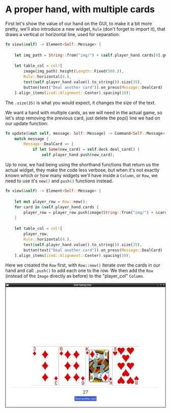 # A proper hand, with multiple cards

First let's show the value of our hand on the GUI, to make it a bit more pretty, we'll also introduce a new widget, `Rule` (don't forget to import it), that draws a vertical or horizontal line, used for separation:

```rust
fn view(&self) -> Element<Self::Message> {

    let img_path = String::from("img/") + &self.player_hand.cards[0].get_id() + ".png";

    let table_col = col![
        image(img_path).height(Length::Fixed(500.)),
        Rule::horizontal(4.),
        text(self.player_hand.value().to_string()).size(35),
        button(text("Deal another card")).on_press(Message::DealCard)
    ].align_items(iced::Alignment::Center).spacing(10);
```
The `.size(35)` is what you would expect, it changes the size of the text.

We want a hand with multiple cards, as we will need in the actual game, so let's stop removing the previous card, just delete the pop() line we had on our update function:

```rust
fn update(&mut self, message: Self::Message) -> Command<Self::Message> {
    match message {
        Message::DealCard => {
            if let Some(new_card) = self.deck.deal_card() {
                self.player_hand.push(new_card);
```

Up to now, we had being using the shorthand functions that return us the actual widget, they make the code less verbose, but when it's not exactly known which or how many widgets we'll have inside a `Column`, or `Row`, we need to use it's `new()` and `push()` functions instead.

```rust
fn view(&self) -> Element<Self::Message> {

    let mut player_row = Row::new();
    for card in &self.player_hand.cards {
        player_row = player_row.push(image(String::from("img/") + &card.get_id() + ".png").height(Length::Fixed(250.)));
    }

    let table_col = col![
        player_row,
        Rule::horizontal(4.),
        text(self.player_hand.value().to_string()).size(35),
        button(text("Deal another card")).on_press(Message::DealCard)
    ].align_items(iced::Alignment::Center).spacing(10);

```
Here we created the `Row` first, with `Row::new()` iterate over the cards in our hand and call `.push()` to add each one to the row. We then add the `Row` (instead of the `Image` directly as before) to the "player_col" `Column`.

![screenshot of the current gui](./img/06row_push.jpg)

